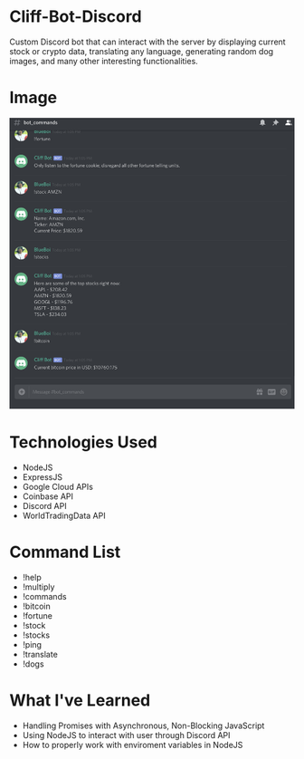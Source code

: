 # Cliff-Bot-Discord

Custom Discord bot that can interact with the server by displaying current stock or crypto data, translating any language, generating random dog images, and many other interesting functionalities.

# Image

<img src='Images/bot_test.png' heigth='500'>

# Technologies Used

- NodeJS
- ExpressJS
- Google Cloud APIs
- Coinbase API
- Discord API
- WorldTradingData API

# Command List

- !help
- !multiply
- !commands
- !bitcoin
- !fortune
- !stock
- !stocks
- !ping
- !translate
- !dogs

# What I've Learned

- Handling Promises with Asynchronous, Non-Blocking JavaScript
- Using NodeJS to interact with user through Discord API
- How to properly work with enviroment variables in NodeJS
